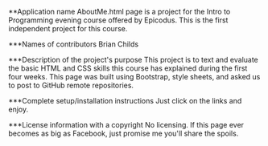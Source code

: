 **Application name
AboutMe.html page is a project for the Intro to Programming evening course offered by Epicodus. This is the first independent project for this course.

***Names of contributors
Brian Childs

***Description of the project's purpose
This project is to text and evaluate the basic HTML and CSS skills this course has explained during the first four weeks. This page was built using Bootstrap, style sheets, and asked us to post to GitHub remote repositories.


***Complete setup/installation instructions
Just click on the links and enjoy.


***License information with a copyright No licensing. If this page ever becomes as big as Facebook, just promise me you'll share the spoils. 
